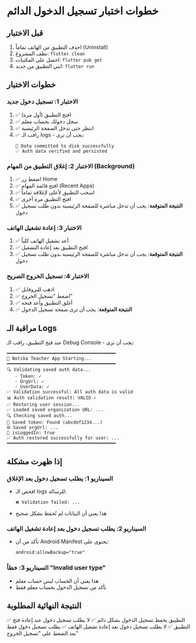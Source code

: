 # خطوات اختبار تسجيل الدخول الدائم

## قبل الاختبار
1. احذف التطبيق من الهاتف تماماً (Uninstall)
2. نظف المشروع: `flutter clean`
3. احصل على المكتبات: `flutter pub get`
4. ابني التطبيق من جديد: `flutter run`

## خطوات الاختبار

### الاختبار 1: تسجيل دخول جديد
1. ✅ افتح التطبيق (أول مرة)
2. ✅ سجل دخولك بحساب معلم
3. ✅ انتظر حتى تدخل الصفحة الرئيسية
4. ✅ راقب الـ logs - يجب أن ترى:
   ```
   💾 Data committed to disk successfully
   ✅ Auth data verified and persisted
   ```

### الاختبار 2: إغلاق التطبيق من المهام (Background)
1. ✅ اضغط زر Home
2. ✅ افتح قائمة المهام (Recent Apps)
3. ✅ اسحب التطبيق لأعلى لإغلاقه تماماً
4. ✅ افتح التطبيق مرة أخرى
5. ✅ **النتيجة المتوقعة**: يجب أن تدخل مباشرة للصفحة الرئيسية بدون طلب تسجيل دخول

### الاختبار 3: إعادة تشغيل الهاتف
1. ✅ أعد تشغيل الهاتف كلياً
2. ✅ افتح التطبيق بعد إعادة التشغيل
3. ✅ **النتيجة المتوقعة**: يجب أن تدخل مباشرة للصفحة الرئيسية بدون طلب تسجيل دخول

### الاختبار 4: تسجيل الخروج الصريح
1. ✅ اذهب للبروفايل
2. ✅ اضغط "تسجيل الخروج"
3. ✅ أغلق التطبيق وأعد فتحه
4. ✅ **النتيجة المتوقعة**: يجب أن ترى صفحة تسجيل الدخول

## مراقبة الـ Logs

عند فتح التطبيق، راقب الـ Debug Console - يجب أن ترى:

```
━━━━━━━━━━━━━━━━━━━━━━━━━━━━━━━━━━━━━━━━━
🚀 Notika Teacher App Starting...
━━━━━━━━━━━━━━━━━━━━━━━━━━━━━━━━━━━━━━━━━
🔍 Validating saved auth data...
   - Token: ✓
   - OrgUrl: ✓
   - UserData: ✓
✅ Validation successful: All auth data is valid
📊 Auth validation result: VALID ✓
✅ Restoring user session...
✅ Loaded saved organization URL: ...
🔍 Checking saved auth...
🔑 Saved token: Found (abcdef1234...)
🌐 Saved orgUrl: ...
📱 isLoggedIn: true
✅ Auth restored successfully for user: ...
━━━━━━━━━━━━━━━━━━━━━━━━━━━━━━━━━━━━━━━━━
```

## إذا ظهرت مشكلة

### السيناريو 1: يطلب تسجيل دخول بعد الإغلاق
- افحص الـ logs للرسالة:
  ```
  ❌ Validation failed: ...
  ```
- هذا يعني أن البيانات لم تُحفظ بشكل صحيح

### السيناريو 2: يطلب تسجيل دخول بعد إعادة تشغيل الهاتف
- تأكد من أن Android Manifest يحتوي على:
  ```xml
  android:allowBackup="true"
  ```

### السيناريو 3: خطأ "Invalid user type"
- هذا يعني أن الحساب ليس حساب معلم
- تأكد من تسجيل الدخول بحساب معلم فقط

## النتيجة النهائية المطلوبة
✅ التطبيق يحفظ تسجيل الدخول بشكل دائم
✅ لا يطلب تسجيل دخول عند إعادة فتح التطبيق
✅ لا يطلب تسجيل دخول بعد إعادة تشغيل الهاتف
✅ يطلب تسجيل دخول فقط بعد الضغط على "تسجيل الخروج"
